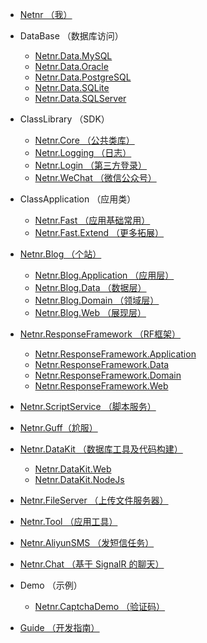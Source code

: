 - [Netnr （我）](README.md)

- DataBase （数据库访问）
    - [Netnr.Data.MySQL](Netnr.Data.MySQL.md)
    - [Netnr.Data.Oracle](Netnr.Data.Oracle.md)
    - [Netnr.Data.PostgreSQL](Netnr.Data.PostgreSQL.md)
    - [Netnr.Data.SQLite](Netnr.Data.SQLite.md)
    - [Netnr.Data.SQLServer](Netnr.Data.SQLServer.md)

- ClassLibrary （SDK）
    - [Netnr.Core （公共类库）](Netnr.Core.md)
    - [Netnr.Logging （日志）](Netnr.Logging.md)
    - [Netnr.Login （第三方登录）](Netnr.Login.md)
    - [Netnr.WeChat （微信公众号）](Netnr.WeChat.md)

- ClassApplication （应用类）
    - [Netnr.Fast （应用基础常用）](Netnr.Fast.md)
    - [Netnr.Fast.Extend （更多拓展）](Netnr.Fast.Extend.md)

- [Netnr.Blog （个站）](Netnr.Blog.md) 
    - [Netnr.Blog.Application （应用层）](Netnr.Blog.Application.md)
    - [Netnr.Blog.Data （数据层）](Netnr.Blog.Data.md)
    - [Netnr.Blog.Domain （领域层）](Netnr.Blog.Domain.md)
    - [Netnr.Blog.Web （展现层）](Netnr.Blog.Web.md)

- [Netnr.ResponseFramework （RF框架）](Netnr.ResponseFramework.md)
    - [Netnr.ResponseFramework.Application](Netnr.ResponseFramework.Application.md)
    - [Netnr.ResponseFramework.Data](Netnr.ResponseFramework.Data.md)
    - [Netnr.ResponseFramework.Domain](Netnr.ResponseFramework.Domain.md)
    - [Netnr.ResponseFramework.Web](Netnr.ResponseFramework.Web.md)

- [Netnr.ScriptService （脚本服务）](Netnr.ScriptService.md)

- [Netnr.Guff（尬服）](Netnr.Guff.md)

- [Netnr.DataKit （数据库工具及代码构建）](Netnr.DataKit.md)
    - [Netnr.DataKit.Web](Netnr.DataKit.Web.md)
    - [Netnr.DataKit.NodeJs](Netnr.DataKit.NodeJs.md)

- [Netnr.FileServer （上传文件服务器）](Netnr.FileServer.md)

- [Netnr.Tool （应用工具）](Netnr.Tool.md)

- [Netnr.AliyunSMS （发短信任务）](Netnr.AliyunSMS.md)

- [Netnr.Chat （基于 SignalR 的聊天）](Netnr.Chat.md)

- Demo （示例）
    - [Netnr.CaptchaDemo （验证码）](Netnr.CaptchaDemo.md)

- [Guide （开发指南）](GUIDE.md)